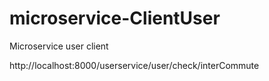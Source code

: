 # microservice-ClientUser
Microservice user client

http://localhost:8000/userservice/user/check/interCommute
